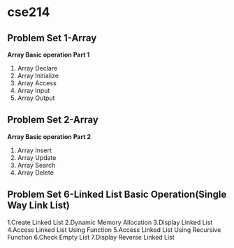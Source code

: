 # cse214
## Problem Set 1-Array


**Array Basic operation Part 1**
 1. Array Declare 
 1. Array Initialize
 1. Array Access
 1. Array Input
 1. Array Output
  
## Problem Set 2-Array



**Array Basic operation Part 2**
 
 1. Array Insert
 1. Array Update 
 1. Array Search
 1. Array Delete
 
## Problem Set 6-Linked List Basic Operation(Single Way Link List)
 
 1.Create Linked List
 2.Dynamic Memory Allocation
 3.Display Linked List
 4.Access Linked List Using Function
 5.Access Linked List Using Recursive Function
 6.Check Empty List
 7.Display Reverse Linked List
 
